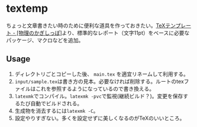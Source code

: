 # textemp

ちょっと文章書きたい時のために便利な道具を作っておきたい。[TeXテンプレート - \[物理のかぎしっぽ\]](http://hooktail.org/computer/index.php?TeX%A5%C6%A5%F3%A5%D7%A5%EC%A1%BC%A5%C8)より、標準的なレポート（文字11pt）をベースに必要なパッケージ、マクロなどを追加。

## Usage

1. ディレクトリごとコピーした後、 `main.tex` を適宜リネームして利用する。
1. `input/sample.tex`は書き方の見本。必要なければ削除する。ルートのtexファイルはこれを参照するようになっているので書き換える。
1. `latexmk`でコンパイル。`latexmk -pvc`で監視(継続ビルド？)。変更を保存するたび自動でビルドされる。
1. 生成物を消去するには`latexmk -C`。
1. 設定やりすぎない。多くを設定せずに美しくなるのがTeXのいいところ。

